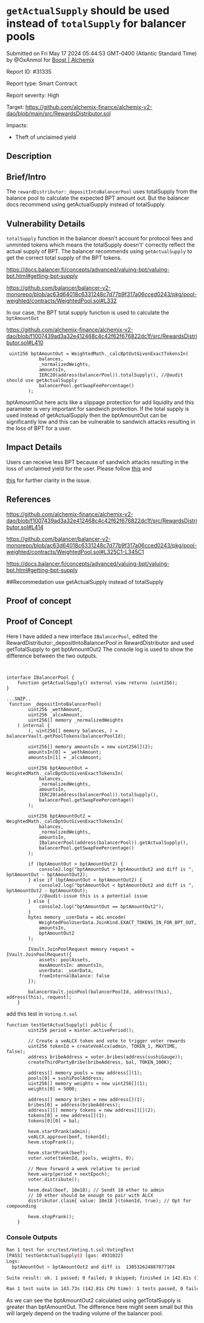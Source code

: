 
# `getActualSupply` should be used instead of `totalSupply` for balancer pools

Submitted on Fri May 17 2024 05:44:53 GMT-0400 (Atlantic Standard Time) by @OxAnmol for [Boost | Alchemix](https://immunefi.com/bounty/alchemix-boost/)

Report ID: #31335

Report type: Smart Contract

Report severity: High

Target: https://github.com/alchemix-finance/alchemix-v2-dao/blob/main/src/RewardsDistributor.sol

Impacts:
- Theft of unclaimed yield

## Description
## Brief/Intro
The `rewardDistributor:_depositIntoBalancerPool` uses totalSupply from the balance pool to calculate the expected BPT amount out. But the balancer docs recommend using getActualSupply instead of totalSupply. 

## Vulnerability Details

`totalSupply` function in the balancer doesn’t account for protocol fees and unminted tokens which means the totalSupply doesn't' correctly reflect the actual supply of BPT. The balancer recommends using `getActualSupply` to get the correct total supply of the BPT tokens. 

https://docs.balancer.fi/concepts/advanced/valuing-bpt/valuing-bpt.html#getting-bpt-supply

https://github.com/balancer/balancer-v2-monorepo/blob/ac63d64018c6331248c7d77b9f317a06cced0243/pkg/pool-weighted/contracts/WeightedPool.sol#L332

In our case, the BPT total supply function is used to calculate the `bptAmountOut` 

https://github.com/alchemix-finance/alchemix-v2-dao/blob/f1007439ad3a32e412468c4c42f62f676822dc1f/src/RewardsDistributor.sol#L410

```solidity
 uint256 bptAmountOut = WeightedMath._calcBptOutGivenExactTokensIn(
            balances,
            _normalizedWeights,
            amountsIn,
            IERC20(address(balancerPool)).totalSupply(), //@audit should use getActualSupply
            balancerPool.getSwapFeePercentage()
        );

```

bptAmountOut here acts like a slippage protection for add liquidity and this parameter is very important for sandwich protection. If the total supply is used instead of getActualSupply then the bptAmountOut can be significantly low and this can be vulnerable to sandwich attacks resulting in the loss of BPT for a user.
## Impact Details
Users can receive less BPT because of sandwich attacks resulting in the loss of unclaimed yield for the user. 
Please follow [this](https://docs.balancer.fi/guides/builders/join-pool.html#building-a-join-transaction) and 

[this](https://solodit.xyz/issues/m-6-balancer-lp-valuation-methodologies-use-the-incorrect-supply-metric-sherlock-olympus-rbs-20-git) for further clarity in the issue. 

## References
https://github.com/alchemix-finance/alchemix-v2-dao/blob/f1007439ad3a32e412468c4c42f62f676822dc1f/src/RewardsDistributor.sol#L414

https://github.com/balancer/balancer-v2-monorepo/blob/ac63d64018c6331248c7d77b9f317a06cced0243/pkg/pool-weighted/contracts/WeightedPool.sol#L325C1-L345C1

https://docs.balancer.fi/concepts/advanced/valuing-bpt/valuing-bpt.html#getting-bpt-supply

##Recommedation
use getActualSupply instead of totalSupply
        
## Proof of concept
## Proof of Concept

Here I have added a new interface `IBalancerPool`, edited the RewardDistributor:_depositIntoBalancerPool  in RewardDistributor and used getTotalSupply to get bptAmountOut2 The console log is used to show the difference between the two outputs. 

```solidity
 

interface IBalancerPool {
    function getActualSupply() external view returns (uint256);
}

...SNIP..
 function _depositIntoBalancerPool(
        uint256 _wethAmount,
        uint256 _alcxAmount,
        uint256[] memory _normalizedWeights
    ) internal {
        (, uint256[] memory balances, ) = balancerVault.getPoolTokens(balancerPoolId);

        uint256[] memory amountsIn = new uint256[](2);
        amountsIn[0] = _wethAmount;
        amountsIn[1] = _alcxAmount;

        uint256 bptAmountOut = WeightedMath._calcBptOutGivenExactTokensIn(
            balances,
            _normalizedWeights,
            amountsIn,
            IERC20(address(balancerPool)).totalSupply(),
            balancerPool.getSwapFeePercentage()
        );

        uint256 bptAmountOut2 = WeightedMath._calcBptOutGivenExactTokensIn(
            balances,
            _normalizedWeights,
            amountsIn,
            IBalancerPool(address(balancerPool)).getActualSupply(),
            balancerPool.getSwapFeePercentage()
        );

        if (bptAmountOut > bptAmountOut2) {
            console2.log("bptAmountOut > bptAmountOut2 and diff is ", bptAmountOut - bptAmountOut2);
        } else if (bptAmountOut < bptAmountOut2) {
            console2.log("bptAmountOut < bptAmountOut2 and diff is ", bptAmountOut2 - bptAmountOut);
            //@audit-issue this is a potential issue
        } else {
            console2.log("bptAmountOut == bptAmountOut2");
        }
        bytes memory _userData = abi.encode(
            WeightedPoolUserData.JoinKind.EXACT_TOKENS_IN_FOR_BPT_OUT,
            amountsIn,
            bptAmountOut2
        );

        IVault.JoinPoolRequest memory request = IVault.JoinPoolRequest({
            assets: poolAssets,
            maxAmountsIn: amountsIn,
            userData: _userData,
            fromInternalBalance: false
        });

        balancerVault.joinPool(balancerPoolId, address(this), address(this), request);
    }

```

add this test in `Voting.t.sol`

```solidity
function testGetActualSupply() public {
        uint256 period = minter.activePeriod();

        // Create a veALCX token and vote to trigger voter rewards
        uint256 tokenId = createVeAlcx(admin, TOKEN_1, MAXTIME, false);
        address bribeAddress = voter.bribes(address(sushiGauge));
        createThirdPartyBribe(bribeAddress, bal, TOKEN_100K);

        address[] memory pools = new address[](1);
        pools[0] = sushiPoolAddress;
        uint256[] memory weights = new uint256[](1);
        weights[0] = 5000;

        address[] memory bribes = new address[](1);
        bribes[0] = address(bribeAddress);
        address[][] memory tokens = new address[][](2);
        tokens[0] = new address[](1);
        tokens[0][0] = bal;

        hevm.startPrank(admin);
        veALCX.approve(beef, tokenId);
        hevm.stopPrank();

        hevm.startPrank(beef);
        voter.vote(tokenId, pools, weights, 0);

        // Move forward a week relative to period
        hevm.warp(period + nextEpoch);
        voter.distribute();

        hevm.deal(beef, 10e18); // Sendt 10 ether to admin
        // 10 ether should be enough to pair with ALCX
        distributor.claim{ value: 10e18 }(tokenId, true); // Opt for compounding

        hevm.stopPrank();
    }
```

### Console Outputs

```bash
Ran 1 test for src/test/Voting.t.sol:VotingTest
[PASS] testGetActualSupply() (gas: 4931022)
Logs:
  bptAmountOut < bptAmountOut2 and diff is  130532624887077104

Suite result: ok. 1 passed; 0 failed; 0 skipped; finished in 142.81s (116.42s CPU time)

Ran 1 test suite in 143.73s (142.81s CPU time): 1 tests passed, 0 failed, 0 skipped (1 total tests)
```

As we can see the bptAmountOut2 calculated using getTotalSupply is greater than bptAmountOut. The difference here might seem small but this will largely depend on the trading volume of the balancer pool. 